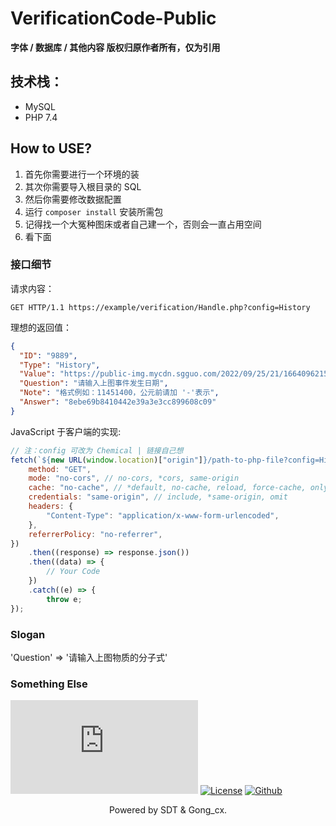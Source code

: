 # VerificationCode-Public

**字体 / 数据库 / 其他内容 版权归原作者所有，仅为引用**

## 技术栈：

- MySQL
- PHP 7.4

## How to USE?

1. 首先你需要进行一个环境的装
2. 其次你需要导入根目录的 SQL
3. 然后你需要修改数据配置
4. 运行 ```composer install``` 安装所需包
5. 记得找一个大冤种图床或者自己建一个，否则会一直占用空间
6. 看下面


### 接口细节

请求内容：

```GET HTTP/1.1 https://example/verification/Handle.php?config=History```

理想的返回值：
```json
{
  "ID": "9889",
  "Type": "History",
  "Value": "https://public-img.mycdn.sgguo.com/2022/09/25/21/1664096215-633017d73fcf3.png",
  "Question": "请输入上图事件发生日期",
  "Note": "格式例如：11451400，公元前请加 '-'表示",
  "Answer": "8ebe69b8410442e39a3e3cc899608c09"
}
```

JavaScript 于客户端的实现:

```javascript
// 注：config 可改为 Chemical | 链接自己想
fetch(`${new URL(window.location)["origin"]}/path-to-php-file?config=History`, {
    method: "GET",
    mode: "no-cors", // no-cors, *cors, same-origin
    cache: "no-cache", // *default, no-cache, reload, force-cache, only-if-cached
    credentials: "same-origin", // include, *same-origin, omit
    headers: {
        "Content-Type": "application/x-www-form-urlencoded",
    },
    referrerPolicy: "no-referrer",
})
    .then((response) => response.json())
    .then((data) => {
        // Your Code
    })
    .catch((e) => {
        throw e;
});
```

### Slogan

'Question' => '请输入上图物质的分子式'

### Something Else

   [![在线状态](https://img.shields.io/website?down_color=red&down_message=Offline&label=在线实例&style=for-the-badge&up_color=green&up_message=Online&url=https://service-api.sgguo.com/verification/Handle.php)](https://service-api.sgguo.com/verification/Handle.php)   [![License](https://img.shields.io/github/license/Sgguo-Development-Team/VerificationCode-Public?label=%E6%88%91%E4%BB%AC%E6%AD%A3%E5%9C%A8%E4%BD%BF%E7%94%A8&style=for-the-badge)](https://github.com/Sgguo-Development-Team/VerificationCode-Public/blob/main/LICENSE)   [![Github](https://img.shields.io/github/followers/Sgguo-Development-Team?label=%E6%AD%A3%E5%9C%A8%E5%85%B3%E6%B3%A8%E5%BC%80%E5%8F%91%E5%B0%8F%E7%BB%84&logo=github&style=for-the-badge)](https://github.com/Sgguo-Development-Team)
   
<p align="center">Powered by SDT & Gong_cx.</p>
